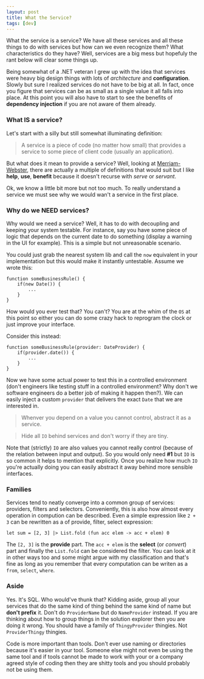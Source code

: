 ```yaml
---
layout: post
title: What the Service?
tags: [dev]
---
```

What the service is a service? We have all these services and all these things to 
do with services but how can we even recognize them? What characteristics do they
have? Well, services are a big mess but hopefuly the rant below will clear some 
things up.

Being somewhat of a .NET veteran I grew up with the idea that services were heavy
big design things with lots of _architecture_ and __configuration__. Slowly but
sure I realized services do not have to be big at all. In fact, once you figure 
that services can be as small as a single value it all falls into place. At this 
point you will also have to start to see the benefits of __dependency injection__
if you are not aware of them already.

### What __IS__ a service?
Let's start with a silly but still somewhat illuminating definition:

> A service is a piece of code (no matter how small) that provides a service to some 
> piece of client code (usually an application).

But what does it mean to provide a service? Well, looking at [Merriam-Webster](http://www.merriam-webster.com/dictionary/service), there are actually a multiple of definitions that would suit but I like __help__, __use__, __benefit__ because it doesn't recurse with _serve_ or _servant_. 

Ok, we know a little bit more but not too much. To really understand a service we must see
why we would wan't a service in the first place.

### Why do we __NEED__ services?
Why would we need a service? Well, it has to do with decoupling and keeping your
system testable. For instance, say you have some piece of logic that depends on
the current date to do something (display a warning in the UI for example). This
is a simple but not unreasonable scenario.

You could just grab the nearest system lib and call the `now` equivalent in your
implementation but this would make it instantly untestable. Assume we wrote this:

	function someBusinessRule() {
		if(new Date()) {
			...
		}
	}

How would you ever test that? You can't? You are at the whim of the `OS` at this point 
so either you can do some crazy hack to reprogram the clock or just improve your
interface. 

Consider this instead:

	function someBusinessRule(provider: DateProvider) {
		if(provider.date()) {
			...
		}
	}

Now we have some actual power to test this in a controlled environment (don't engineers
like testing stuff in a controlled environment? Why don't we software engineers do a 
better job of making it happen then?). We can easily inject a custom `provider` that
delivers the exact `Date` that we are interested in. 

> Whenver you depend on a value you cannot control, abstract it as a service.

> Hide all `IO` behind services and don't worry if they are tiny.

Note that (strictly) `IO` are also values you cannot really control (because of the
relation between input and output). So you would only need __#1__ but `IO` is so 
common it helps to mention that explicitly. Once you realize how much `IO` you're
actually doing you can easily abstract it away behind more sensible interfaces.

### Families
Services tend to neatly converge into a common group of services: providers,
filters and selectors. Conveniently, this is also how almost every operation in
compution can be described. Even a simple expression like `2 + 3` can be
rewritten as a of provide, filter, select expression:

	let sum = [2, 3] |> List.fold (fun acc elem -> acc + elem) 0

The `[2, 3]` is the __provide__ part. The `acc + elem` is the __select__ (or _convert_)
part and finally the `List.fold` can be considered the filter. You can look at it
in other ways too and some might argue with my classification and that's fine as 
long as you remember that every computation can be writen as a `from`, `select`,
`where`. 

### Aside
Yes. It's SQL. Who would've thunk that? Kidding aside, group all your services that do the same kind of thing behind the same kind of name but __don't prefix__ it. Don't do `ProviderName` but do `NameProvider` instead. If you are thinking about how to group things in the solution explorer then you are doing it wrong. You should have a family of `ThingyProvider` thingies. Not `ProviderThingy` thingies. 

Code is more important than tools. Don't ever use naming or directories because it's easier in your tool. Someone else might not even be using the same tool and if tools cannot be made to work with your or a company agreed style of coding then they are shitty tools and you should probably not be using them.
